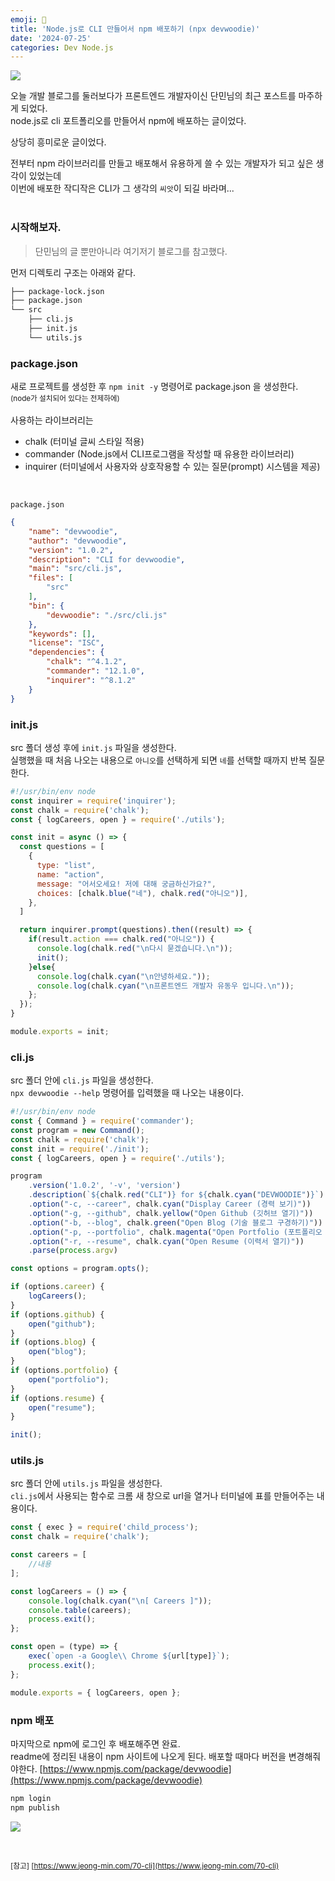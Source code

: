 ```yaml
---
emoji: 🥑
title: 'Node.js로 CLI 만들어서 npm 배포하기 (npx devwoodie)'
date: '2024-07-25'
categories: Dev Node.js
---
```


![](1.png)

오늘 개발 블로그를 둘러보다가 프론트엔드 개발자이신 단민님의 최근 포스트를 마주하게 되었다.<br/>
node.js로 cli 포트폴리오를 만들어서 npm에 배포하는 글이었다.

상당히 흥미로운 글이었다.

전부터 npm 라이브러리를 만들고 배포해서 유용하게 쓸 수 있는 개발자가 되고 싶은 생각이 있었는데<br/>
이번에 배포한 작디작은 CLI가 그 생각의 `씨앗`이 되길 바라며...
<br/>
<br/>

### 시작해보자.
> 단민님의 글 뿐만아니라 여기저기 블로그를 참고했다.

먼저 디렉토리 구조는 아래와 같다.
```bash
├── package-lock.json
├── package.json
└── src
    ├── cli.js
    ├── init.js
    └── utils.js
```

### package.json
새로 프로젝트를 생성한 후 `npm init -y` 명령어로 package.json 을 생성한다.<br/>
<small>(node가 설치되어 있다는 전제하에)</small><br/>
<br/>
사용하는 라이브러리는<br/>
- chalk (터미널 글씨 스타일 적용)
- commander (Node.js에서 CLI프로그램을 작성할 때 유용한 라이브러리)
- inquirer (터미널에서 사용자와 상호작용할 수 있는 질문(prompt) 시스템을 제공)
<br/>

`package.json`
```json
{
    "name": "devwoodie",
    "author": "devwoodie",
    "version": "1.0.2",
    "description": "CLI for devwoodie",
    "main": "src/cli.js",
    "files": [
        "src"
    ],
    "bin": {
        "devwoodie": "./src/cli.js"
    },
    "keywords": [],
    "license": "ISC",
    "dependencies": {
        "chalk": "^4.1.2",
        "commander": "12.1.0",
        "inquirer": "^8.1.2"
    }
}
```

### init.js
src 폴더 생성 후에 `init.js` 파일을 생성한다.<br/>
실행했을 때 처음 나오는 내용으로 `아니오`를 선택하게 되면 `네`를 선택할 때까지 반복 질문한다.<br/>

```js
#!/usr/bin/env node
const inquirer = require('inquirer');
const chalk = require('chalk');
const { logCareers, open } = require('./utils');

const init = async () => {
  const questions = [
    {
      type: "list",
      name: "action",
      message: "어서오세요! 저에 대해 궁금하신가요?",
      choices: [chalk.blue("네"), chalk.red("아니오")],
    },
  ]

  return inquirer.prompt(questions).then((result) => {
    if(result.action === chalk.red("아니오")) {
      console.log(chalk.red("\n다시 묻겠습니다.\n"));
      init();
    }else{
      console.log(chalk.cyan("\n안녕하세요."));
      console.log(chalk.cyan("\n프론트엔드 개발자 유동우 입니다.\n"));
    };
  });
}

module.exports = init;
```

### cli.js
src 폴더 안에 `cli.js` 파일을 생성한다.<br/>
`npx devwoodie --help` 명령어를 입력했을 때 나오는 내용이다.
```js
#!/usr/bin/env node
const { Command } = require('commander');
const program = new Command();
const chalk = require('chalk');
const init = require('./init');
const { logCareers, open } = require('./utils');

program
    .version('1.0.2', '-v', 'version')
    .description(`${chalk.red("CLI")} for ${chalk.cyan("DEVWOODIE")}`)
    .option("-c, --career", chalk.cyan("Display Career (경력 보기)"))
    .option("-g, --github", chalk.yellow("Open Github (깃허브 열기)"))
    .option("-b, --blog", chalk.green("Open Blog (기술 블로그 구경하기)"))
    .option("-p, --portfolio", chalk.magenta("Open Portfolio (포트폴리오 보러가기)"))
    .option("-r, --resume", chalk.cyan("Open Resume (이력서 열기)"))
    .parse(process.argv)

const options = program.opts();

if (options.career) {
    logCareers();
}
if (options.github) {
    open("github");
}
if (options.blog) {
    open("blog");
}
if (options.portfolio) {
    open("portfolio");
}
if (options.resume) {
    open("resume");
}

init();
```

### utils.js
src 폴더 안에 `utils.js` 파일을 생성한다.<br/>
`cli.js`에서 사용되는 함수로 크롬 새 창으로 url을 열거나 터미널에 표를 만들어주는 내용이다.
```js
const { exec } = require('child_process');
const chalk = require('chalk');

const careers = [
    //내용
];

const logCareers = () => {
    console.log(chalk.cyan("\n[ Careers ]"));
    console.table(careers);
    process.exit();
};

const open = (type) => {
    exec(`open -a Google\\ Chrome ${url[type]}`);
    process.exit();
};

module.exports = { logCareers, open };
```

### npm 배포
마지막으로 npm에 로그인 후 배포해주면 완료.<br/>
readme에 정리된 내용이 npm 사이트에 나오게 된다. 배포할 때마다 버전을 변경해줘야한다.
[https://www.npmjs.com/package/devwoodie](https://www.npmjs.com/package/devwoodie)

```bash
npm login
npm publish
```

![](2.png)

<br/>

<small>[참고] [https://www.jeong-min.com/70-cli](https://www.jeong-min.com/70-cli)</small>

```toc
```